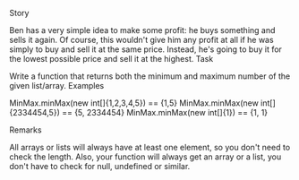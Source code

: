 Story

Ben has a very simple idea to make some profit: he buys something and sells it again. Of course, this wouldn't give him any profit at all if he was simply to buy and sell it at the same price. Instead, he's going to buy it for the lowest possible price and sell it at the highest.
Task

Write a function that returns both the minimum and maximum number of the given list/array.
Examples

MinMax.minMax(new int[]{1,2,3,4,5}) == {1,5}
MinMax.minMax(new int[]{2334454,5}) == {5, 2334454}
MinMax.minMax(new int[]{1}) == {1, 1}

Remarks

All arrays or lists will always have at least one element, so you don't need to check the length. Also, your function will always get an array or a list, you don't have to check for null, undefined or similar.
